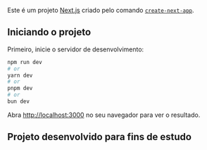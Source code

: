 Este é um projeto [Next.js](https://nextjs.org) criado pelo comando [`create-next-app`](https://nextjs.org/docs/app/api-reference/cli/create-next-app).

## Iniciando o projeto

Primeiro, inicie o servidor de desenvolvimento:

```bash
npm run dev
# or
yarn dev
# or
pnpm dev
# or
bun dev
```

Abra [http://localhost:3000](http://localhost:3000) no seu navegador para ver o resultado.

## Projeto desenvolvido para fins de estudo